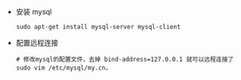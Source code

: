 - 安装 mysql

  ```
  sudo apt-get install mysql-server mysql-client
  ```

- 配置远程连接

  ```
  # 修改mysql的配置文件，去掉 bind-address=127.0.0.1 就可以远程连接了
  sudo vim /etc/mysql/my.cn，
  ```

  ​










